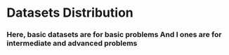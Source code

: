 # Datasets Distribution 


### Here, basic datasets are for basic problems And I ones are for intermediate and advanced problems 
